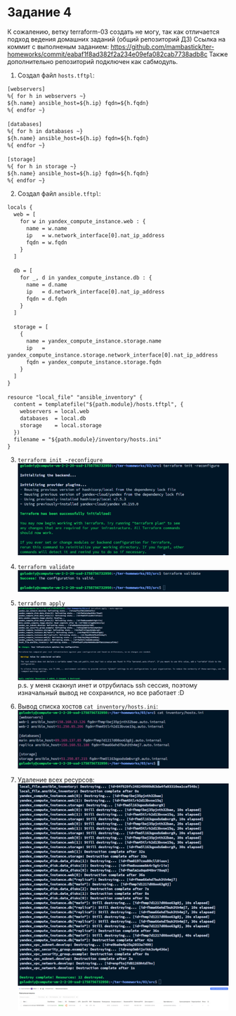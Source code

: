# Задание 4

К сожалению, ветку terraform-03 создать не могу, так как отличается подход ведения домашних заданий (общий репозиторий ДЗ)
Ссылка на коммит с выполненым заданием: https://github.com/mambastick/ter-homeworks/commit/eabaf1f8ad382f2a234e09efa082cab7738adb8c
Также дополнительно репозиторий подключен как сабмодуль.

1. Создал файл `hosts.tftpl`:
```tpl
[webservers]
%{ for h in webservers ~}
${h.name} ansible_host=${h.ip} fqdn=${h.fqdn}
%{ endfor ~}

[databases]
%{ for h in databases ~}
${h.name} ansible_host=${h.ip} fqdn=${h.fqdn}
%{ endfor ~}

[storage]
%{ for h in storage ~}
${h.name} ansible_host=${h.ip} fqdn=${h.fqdn}
%{ endfor ~}
```

2. Создал файл `ansible.tftpl`:
```hcl
locals {
  web = [
    for w in yandex_compute_instance.web : {
      name = w.name
      ip   = w.network_interface[0].nat_ip_address
      fqdn = w.fqdn
    }
  ]

  db = [
    for _, d in yandex_compute_instance.db : {
      name = d.name
      ip   = d.network_interface[0].nat_ip_address
      fqdn = d.fqdn
    }
  ]

  storage = [
    {
      name = yandex_compute_instance.storage.name
      ip   = yandex_compute_instance.storage.network_interface[0].nat_ip_address
      fqdn = yandex_compute_instance.storage.fqdn
    }
  ]
}

resource "local_file" "ansible_inventory" {
  content = templatefile("${path.module}/hosts.tftpl", {
    webservers = local.web
    databases  = local.db
    storage    = local.storage
  })
  filename = "${path.module}/inventory/hosts.ini"
}
```

3. `terraform init -reconfigure`
![img.png](img.png)

4. `terraform validate`
![img_1.png](img_1.png)

5. `terraform apply`
![img_2.png](img_2.png)
p.s. у меня скакнул инет и отрубилась ssh сессия, поэтому изначальный вывод не сохранился, но все работает :D

6. Вывод списка хостов `cat inventory/hosts.ini`:
![img_3.png](img_3.png)

7. Удаление всех ресурсов:
![img_4.png](img_4.png)
![img_5.png](img_5.png)